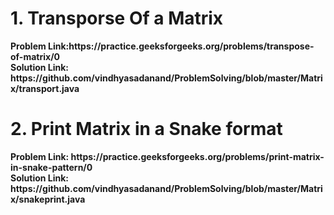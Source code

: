 <h1> 1. Transporse Of a Matrix </h1>
<b>Problem Link:https://practice.geeksforgeeks.org/problems/transpose-of-matrix/0 </b> <br>
<b> Solution Link: https://github.com/vindhyasadanand/ProblemSolving/blob/master/Matrix/transport.java </b><br>

<h1> 2. Print Matrix in a Snake format </h1>
<b>Problem Link: https://practice.geeksforgeeks.org/problems/print-matrix-in-snake-pattern/0 </b> <br>
<b> Solution Link: https://github.com/vindhyasadanand/ProblemSolving/blob/master/Matrix/snakeprint.java </b><br>

